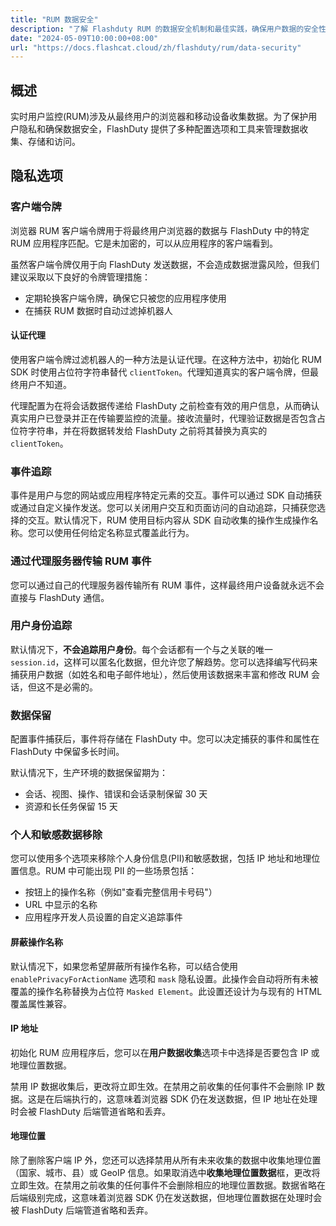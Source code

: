 ```yaml
---
title: "RUM 数据安全"
description: "了解 Flashduty RUM 的数据安全机制和最佳实践，确保用户数据的安全性和隐私保护。"
date: "2024-05-09T10:00:00+08:00"
url: "https://docs.flashcat.cloud/zh/flashduty/rum/data-security"
---
```


## 概述

实时用户监控(RUM)涉及从最终用户的浏览器和移动设备收集数据。为了保护用户隐私和确保数据安全，FlashDuty 提供了多种配置选项和工具来管理数据收集、存储和访问。

## 隐私选项

### 客户端令牌

浏览器 RUM 客户端令牌用于将最终用户浏览器的数据与 FlashDuty 中的特定 RUM 应用程序匹配。它是未加密的，可以从应用程序的客户端看到。

虽然客户端令牌仅用于向 FlashDuty 发送数据，不会造成数据泄露风险，但我们建议采取以下良好的令牌管理措施：

- 定期轮换客户端令牌，确保它只被您的应用程序使用
- 在捕获 RUM 数据时自动过滤掉机器人

#### 认证代理

使用客户端令牌过滤机器人的一种方法是认证代理。在这种方法中，初始化 RUM SDK 时使用占位符字符串替代 `clientToken`。代理知道真实的客户端令牌，但最终用户不知道。

代理配置为在将会话数据传递给 FlashDuty 之前检查有效的用户信息，从而确认真实用户已登录并正在传输要监控的流量。接收流量时，代理验证数据是否包含占位符字符串，并在将数据转发给 FlashDuty 之前将其替换为真实的 `clientToken`。

### 事件追踪

事件是用户与您的网站或应用程序特定元素的交互。事件可以通过 SDK 自动捕获或通过自定义操作发送。您可以关闭用户交互和页面访问的自动追踪，只捕获您选择的交互。默认情况下，RUM 使用目标内容从 SDK 自动收集的操作生成操作名称。您可以使用任何给定名称显式覆盖此行为。

### 通过代理服务器传输 RUM 事件

您可以通过自己的代理服务器传输所有 RUM 事件，这样最终用户设备就永远不会直接与 FlashDuty 通信。

### 用户身份追踪

默认情况下，**不会追踪用户身份**。每个会话都有一个与之关联的唯一 `session.id`，这样可以匿名化数据，但允许您了解趋势。您可以选择编写代码来捕获用户数据（如姓名和电子邮件地址），然后使用该数据来丰富和修改 RUM 会话，但这不是必需的。

### 数据保留

配置事件捕获后，事件将存储在 FlashDuty 中。您可以决定捕获的事件和属性在 FlashDuty 中保留多长时间。

默认情况下，生产环境的数据保留期为：

- 会话、视图、操作、错误和会话录制保留 30 天
- 资源和长任务保留 15 天

### 个人和敏感数据移除

您可以使用多个选项来移除个人身份信息(PII)和敏感数据，包括 IP 地址和地理位置信息。RUM 中可能出现 PII 的一些场景包括：

- 按钮上的操作名称（例如"查看完整信用卡号码"）
- URL 中显示的名称
- 应用程序开发人员设置的自定义追踪事件

#### 屏蔽操作名称

默认情况下，如果您希望屏蔽所有操作名称，可以结合使用 `enablePrivacyForActionName` 选项和 `mask` 隐私设置。此操作会自动将所有未被覆盖的操作名称替换为占位符 `Masked Element`。此设置还设计为与现有的 HTML 覆盖属性兼容。

#### IP 地址

初始化 RUM 应用程序后，您可以在**用户数据收集**选项卡中选择是否要包含 IP 或地理位置数据。

禁用 IP 数据收集后，更改将立即生效。在禁用之前收集的任何事件不会删除 IP 数据。这是在后端执行的，这意味着浏览器 SDK 仍在发送数据，但 IP 地址在处理时会被 FlashDuty 后端管道省略和丢弃。

#### 地理位置

除了删除客户端 IP 外，您还可以选择禁用从所有未来收集的数据中收集地理位置（国家、城市、县）或 GeoIP 信息。如果取消选中**收集地理位置数据**框，更改将立即生效。在禁用之前收集的任何事件不会删除相应的地理位置数据。数据省略在后端级别完成，这意味着浏览器 SDK 仍在发送数据，但地理位置数据在处理时会被 FlashDuty 后端管道省略和丢弃。
